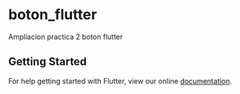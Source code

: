 # boton_flutter

Ampliacion practica 2 boton flutter 

## Getting Started

For help getting started with Flutter, view our online
[documentation](https://flutter.io/).
